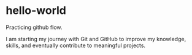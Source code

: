 # hello-world
Practicing github flow.

I am starting my journey with Git and GitHub to improve my knowledge, skills, and eventually contribute to meaningful projects.

